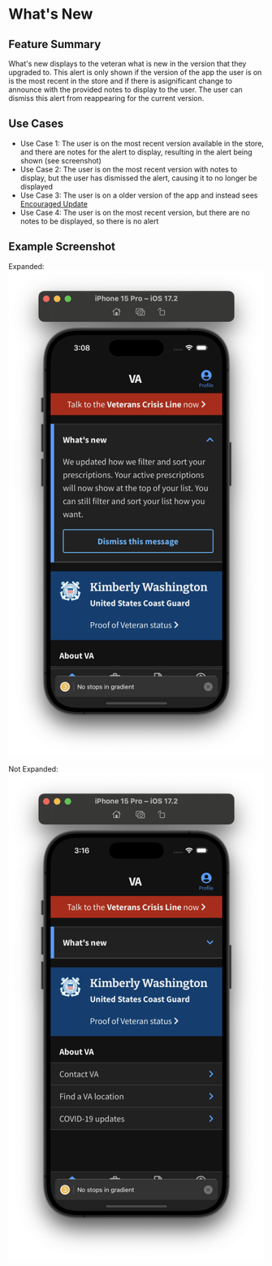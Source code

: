 # What's New

## Feature Summary

What's new displays to the veteran what is new in the version that they upgraded to. This alert is only shown if the version of the app the user is on is the most recent in the store and if there is asignificant change to announce with the provided notes to display to the user. The user can dismiss this alert from reappearing for the current version.

## Use Cases

* Use Case 1: The user is on the most recent version available in the store, and there are notes for the alert to display, resulting in the alert being shown (see screenshot)
* Use Case 2: The user is on the most recent version with notes to display, but the user has dismissed the alert, causing it to no longer be displayed
* Use Case 3: The user is on a older version of the app and instead sees [Encouraged Update](../EncouragedUpdate/EncouragedUpdate.md)
* Use Case 4: The user is on the most recent version, but there are no notes to be displayed, so there is no alert

## Example Screenshot

Expanded: ![](../../../static/img/whatsNew/WhatsNewExpanded.png)

Not Expanded: ![](../../../static/img/whatsNew/WhatsNewNotExpanded.png)

